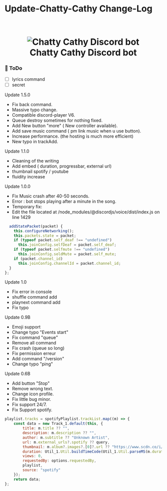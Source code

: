# Update-Chatty-Cathy Change-Log
<h1 align="center">
  <br>
  <img src="https://cdn.discordapp.com/attachments/1054749393238097962/1060231996535750656/20221230_152013_0000-removebg-preview.png" alt="Chatty Cathy Discord bot">
  <br>
  Chatty Cathy Discord bot
  <br>
</h1>

### 📝 ToDo 

- [ ] lyrics command
- [ ] secret 

Update 1.5.0

- Fix back command.
- Massive typo change.
- Compatible discord-player V6.
- Queue destroy sometimes for nothing fixed.
- Add New button "more" ( New controller available). 
- Add save music command ( pm link music when u use button).
- Increase performance. (the hosting is much more efficient)
- New typo in trackAdd.

Update 1.1.0

- Cleaning of the writing
- Add embed ( duration, progressbar, external url)
- thumbnail spotify / youtube
- fluidity increase



Update 1.0.0

- Fix Music crash after 40-50 seconds.
- Error : bot stops playing after a minute in the song.
- Temporary fix:
- Edit the file located at /node_modules/@discordjs/voice/dist/index.js on line 1429

```js
  addStatePacket(packet) {
    this.configureNetworking();
    this.packets.state = packet;
    if (typeof packet.self_deaf !== "undefined")
      this.joinConfig.selfDeaf = packet.self_deaf;
    if (typeof packet.selfmute !== "undefined") 
      this.joinConfig.seldMute = packet.self_mute;
    if (packet.channel_id) 
      this.joinConfig.channelId = packet.channel_id;
  }
};
```

Update 1.0
- Fix error in console
- shuffle command add
- playnext command add
- Fix typo

Update 0.9B
- Emoji support
- Change typo "Events start"
- Fix command "queue"
- Remove all command <Private message>
- Fix crash (queue so long)
- Fix permission erreur
- Add command "/version"
- Change typo "ping"



Update 0.6B

- Add button "Stop"
- Remove wrong text.
- Change icon profile.
- Fix little bug minor.
- Fix support 24/7.
- Fix Support spotify.

```js
playlist.tracks = spotifyPlaylist.trackList.map((m) => {
    const data = new Track_1.default(this, {
        title: m.title ?? "",
        description: m.description ?? "",
        author: m.subtitle ?? "Unknown Artist",
        url: m.external_urls?.spotify ?? query,
        thumbnail: m.album?.images?.[0]?.url ?? "https://www.scdn.co/i/_global/twitter_card-default.jpg",
        duration: Util_1.Util.buildTimeCode(Util_1.Util.parseMS(m.duration)),
        views: 0,
        requestedBy: options.requestedBy,
        playlist,
        source: "spotify"
    });
    return data;
};
```


